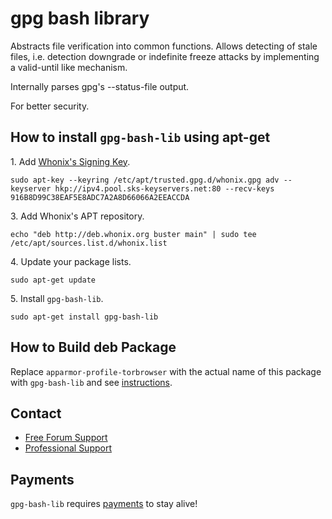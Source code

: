 # gpg bash library #

Abstracts file verification into common functions. Allows detecting of stale
files, i.e. detection downgrade or indefinite freeze attacks by implementing
a valid-until like mechanism.

Internally parses gpg's --status-file output.

For better security.
## How to install `gpg-bash-lib` using apt-get ##

1\. Add [Whonix's Signing Key](https://www.whonix.org/wiki/Whonix_Signing_Key).

```
sudo apt-key --keyring /etc/apt/trusted.gpg.d/whonix.gpg adv --keyserver hkp://ipv4.pool.sks-keyservers.net:80 --recv-keys 916B8D99C38EAF5E8ADC7A2A8D66066A2EEACCDA
```

3\. Add Whonix's APT repository.

```
echo "deb http://deb.whonix.org buster main" | sudo tee /etc/apt/sources.list.d/whonix.list
```

4\. Update your package lists.

```
sudo apt-get update
```

5\. Install `gpg-bash-lib`.

```
sudo apt-get install gpg-bash-lib
```

## How to Build deb Package ##

Replace `apparmor-profile-torbrowser` with the actual name of this package with `gpg-bash-lib` and see [instructions](https://www.whonix.org/wiki/Dev/Build_Documentation/apparmor-profile-torbrowser).

## Contact ##

* [Free Forum Support](https://forums.whonix.org)
* [Professional Support](https://www.whonix.org/wiki/Professional_Support)

## Payments ##

`gpg-bash-lib` requires [payments](https://www.whonix.org/wiki/Payments) to stay alive!
